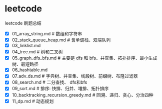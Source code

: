 # leetcode
leetcode 刷题总结

- [x] 01_array_string.md # 数组和字符串
- [x] 02_stack_queue_heap.md   # 含单调栈、双端队列
- [x] 03_linklist.md
- [x] 04_tree.md # 树和二叉树
- [x]  05_graph_dfs_bfs.md  # 主要是 dfs 和 bfs、并查集、拓扑排序、最小生成树、最短路径
- [x] 06_hashtable.md
- [x] 07_adv_ds.md  # 字典树、并查集、线段树、前缀树、布隆过滤器
- [x] 08_search.md  # 二分查找、 dfs和bfs
- [x] 09_sort.md   # 排序: 快排、归并、堆排、拓扑排序
- [x] 10_backtracking_recursion_greedy.md # 回溯、递归、贪心、分治四种
- [x] 11_dp.md    # 动态规划
